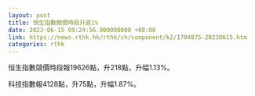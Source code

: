 ```yaml
---
layout: post
title: 恒生指數競價時段升逾1%
date: 2023-06-15 09:24:56.000000000 +08:00
link: https://news.rthk.hk/rthk/ch/component/k2/1704875-20230615.htm
categories: rthk
---
```


恒生指數競價時段報19626點，升218點，升幅1.13%。

科技指數報4128點，升75點，升幅1.87%。
